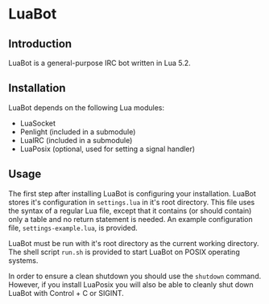 LuaBot
======

Introduction
------------

LuaBot is a general-purpose IRC bot written in Lua 5.2.


Installation
------------

LuaBot depends on the following Lua modules:

  * LuaSocket
  * Penlight (included in a submodule)
  * LuaIRC (included in a submodule)
  * LuaPosix (optional, used for setting a signal handler)


Usage
-----

The first step after installing LuaBot is configuring your installation.
LuaBot stores it's configuration in `settings.lua` in it's root directory.
This file uses the syntax of a regular Lua file, except that it contains
(or should contain) only a table and no return statement is needed.
An example configuration file, `settings-example.lua`, is provided.

LuaBot must be run with it's root directory as the current working directory.
The shell script `run.sh` is provided to start LuaBot on POSIX operating
systems.

In order to ensure a clean shutdown you should use the `shutdown` command.
However, if you install LuaPosix you will also be able to cleanly shut down
LuaBot with Control + C or SIGINT.

